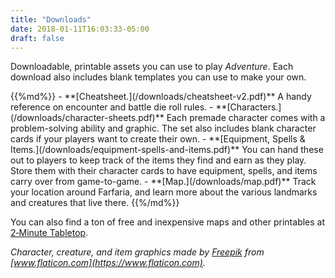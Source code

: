 ```yaml
---
title: "Downloads"
date: 2018-01-11T16:03:33-05:00
draft: false
---
```


Downloadable, printable assets you can use to play *Adventure*. Each download also includes blank templates you can use to make your own.

<div class="list-spaced">
{{%md%}}
- **[Cheatsheet.](/downloads/cheatsheet-v2.pdf)** A handy reference on encounter and battle die roll rules.
- **[Characters.](/downloads/character-sheets.pdf)** Each premade character comes with a problem-solving ability and graphic. The set also includes blank character cards if your players want to create their&nbsp;own.
- **[Equipment, Spells & Items.](/downloads/equipment-spells-and-items.pdf)** You can hand these out to players to keep track of the items they find and earn as they play. Store them with their character cards to have equipment, spells, and items carry over from game-to-game.
- **[Map.](/downloads/map.pdf)** Track your location around Farfaria, and learn more about the various landmarks and creatures that live there.
{{%/md%}}
</div>

You can also find a ton of free and inexpensive maps and other printables at [2&#8209;Minute Tabletop](https://www.2minutetabletop.com/).

*Character, creature, and item graphics made by [Freepik](https://www.flaticon.com/authors/freepik) from [www.flaticon.com](https://www.flaticon.com).*